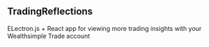 ## TradingReflections

ELectron.js + React app for viewing more trading insights with your Wealthsimple Trade account
